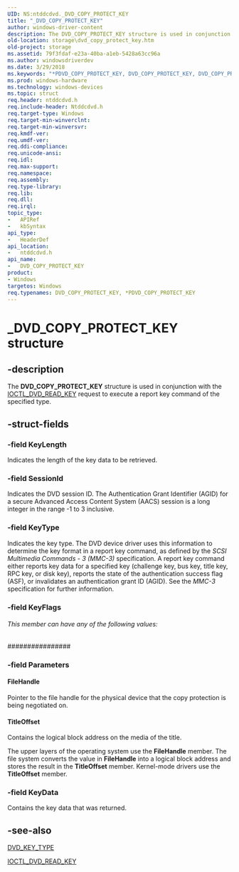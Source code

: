 ```yaml
---
UID: NS:ntddcdvd._DVD_COPY_PROTECT_KEY
title: "_DVD_COPY_PROTECT_KEY"
author: windows-driver-content
description: The DVD_COPY_PROTECT_KEY structure is used in conjunction with the IOCTL_DVD_READ_KEY request to execute a report key command of the specified type.
old-location: storage\dvd_copy_protect_key.htm
old-project: storage
ms.assetid: 79f3fdaf-e23a-40ba-a1eb-5428a63cc96a
ms.author: windowsdriverdev
ms.date: 3/29/2018
ms.keywords: "*PDVD_COPY_PROTECT_KEY, DVD_COPY_PROTECT_KEY, DVD_COPY_PROTECT_KEY structure [Storage Devices], PDVD_COPY_PROTECT_KEY, PDVD_COPY_PROTECT_KEY structure pointer [Storage Devices], _DVD_COPY_PROTECT_KEY, ntddcdvd/DVD_COPY_PROTECT_KEY, ntddcdvd/PDVD_COPY_PROTECT_KEY, storage.dvd_copy_protect_key, structs-DVD_3ea6aa08-28ce-42d0-855d-d2e83ce58f89.xml"
ms.prod: windows-hardware
ms.technology: windows-devices
ms.topic: struct
req.header: ntddcdvd.h
req.include-header: Ntddcdvd.h
req.target-type: Windows
req.target-min-winverclnt: 
req.target-min-winversvr: 
req.kmdf-ver: 
req.umdf-ver: 
req.ddi-compliance: 
req.unicode-ansi: 
req.idl: 
req.max-support: 
req.namespace: 
req.assembly: 
req.type-library: 
req.lib: 
req.dll: 
req.irql: 
topic_type:
-	APIRef
-	kbSyntax
api_type:
-	HeaderDef
api_location:
-	ntddcdvd.h
api_name:
-	DVD_COPY_PROTECT_KEY
product:
- Windows
targetos: Windows
req.typenames: DVD_COPY_PROTECT_KEY, *PDVD_COPY_PROTECT_KEY
---
```


# _DVD_COPY_PROTECT_KEY structure


## -description


The <b>DVD_COPY_PROTECT_KEY</b> structure is used in conjunction with the <a href="https://msdn.microsoft.com/library/windows/hardware/ff560425">IOCTL_DVD_READ_KEY</a> request to execute a report key command of the specified type. 


## -struct-fields




### -field KeyLength

Indicates the length of the key data to be retrieved. 


### -field SessionId

Indicates the DVD session ID. The Authentication Grant Identifier (AGID) for a secure Advanced Access Content System (AACS) session is a long integer in the range -1 to 3 inclusive.


### -field KeyType

Indicates the key type. The DVD device driver uses this information to determine the key format in a report key command, as defined by the <i>SCSI Multimedia Commands - 3 (MMC-3)</i> specification. A report key command either reports key data for a specified key (challenge key, bus key, title key, RPC key, or disk key), reports the state of the authentication success flag (ASF), or invalidates an authentication grant ID (AGID). See the <i>MMC-3</i> specification for further information. 


### -field KeyFlags



######  This member can have any of the following values:



################ 


### -field Parameters



#### FileHandle

Pointer to the file handle for the physical device that the copy protection is being negotiated on.



#### TitleOffset

Contains the logical block address on the media of the title.

The upper layers of the operating system use the <b>FileHandle</b> member. The file system converts the value in <b>FileHandle</b> into a logical block address and stores the result in the <b>TitleOffset</b> member. Kernel-mode drivers use the <b>TitleOffset</b> member.


### -field KeyData

Contains the key data that was returned. 


## -see-also




<a href="https://msdn.microsoft.com/library/windows/hardware/ff553731">DVD_KEY_TYPE</a>



<a href="https://msdn.microsoft.com/library/windows/hardware/ff560425">IOCTL_DVD_READ_KEY</a>
 

 


